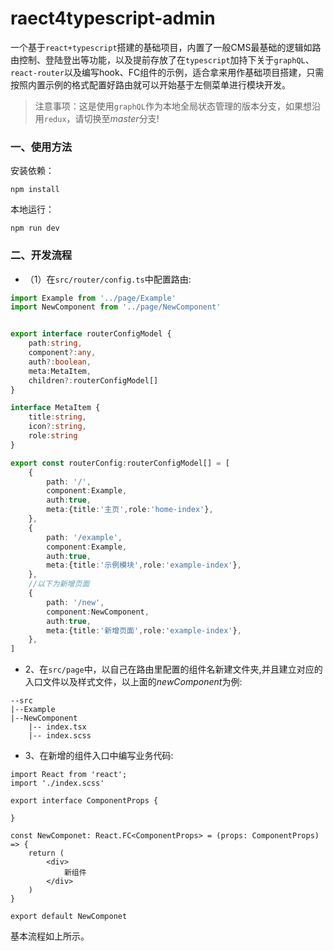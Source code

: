 # raect4typescript-admin
一个基于`react+typescript`搭建的基础项目，内置了一般CMS最基础的逻辑如路由控制、登陆登出等功能，以及提前存放了在`typescript`加持下关于`graphQL`、`react-router`以及编写hook、FC组件的示例，适合拿来用作基础项目搭建，只需按照内置示例的格式配置好路由就可以开始基于左侧菜单进行模块开发。

> 注意事项：这是使用`graphQL`作为本地全局状态管理的版本分支，如果想沿用`redux`，请切换至*master*分支!

### 一、使用方法
安装依赖：
```
npm install
```
本地运行：
```
npm run dev
```

### 二、开发流程
- （1）在`src/router/config.ts`中配置路由:
```typescript
import Example from '../page/Example'
import NewComponent from '../page/NewComponent'


export interface routerConfigModel {
    path:string,
    component?:any,
    auth?:boolean,
    meta:MetaItem,
    children?:routerConfigModel[]
}

interface MetaItem {
    title:string,
    icon?:string,
    role:string
}

export const routerConfig:routerConfigModel[] = [
    {
        path: '/',
        component:Example,
        auth:true,
        meta:{title:'主页',role:'home-index'},
    },
    {
        path: '/example',
        component:Example,
        auth:true,
        meta:{title:'示例模块',role:'example-index'},
    },
    //以下为新增页面
    {
        path: '/new',
        component:NewComponent,
        auth:true,
        meta:{title:'新增页面',role:'example-index'},
    },
]
```

- 2、在`src/page`中，以自己在路由里配置的组件名新建文件夹,并且建立对应的入口文件以及样式文件，以上面的*newComponent*为例:
```
--src
|--Example
|--NewComponent
    |-- index.tsx
    |-- index.scss

```
- 3、在新增的组件入口中编写业务代码:
```tsx
import React from 'react';
import './index.scss'

export interface ComponentProps {

}

const NewComponet: React.FC<ComponentProps> = (props: ComponentProps) => {
    return (
        <div>
            新组件
        </div>
    )
}

export default NewComponet
```

基本流程如上所示。
